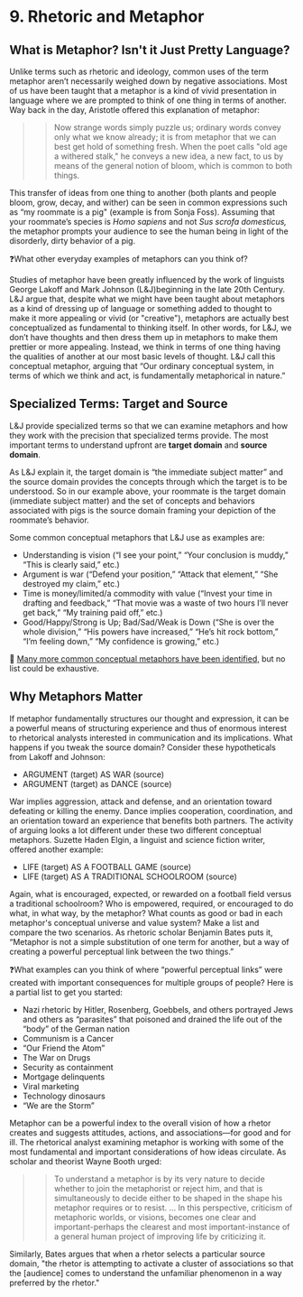# 9. Rhetoric and Metaphor
## What is Metaphor? Isn't it Just Pretty Language?
Unlike terms such as rhetoric and ideology, common uses of the term metaphor aren’t necessarily weighed down by negative associations. Most of us have been taught that a metaphor is a kind of vivid presentation in language where we are prompted to think of one thing in terms of another. Way back in the day, Aristotle offered this explanation of metaphor:

>> Now strange words simply puzzle us; ordinary words convey only what we know already; it is from metaphor that we can best get hold of something fresh. When the poet calls "old age a withered stalk," he conveys a new idea, a new fact, to us by means of the general notion of bloom, which is common to both things.

This transfer of ideas from one thing to another (both plants and people bloom, grow, decay, and wither) can be seen in common expressions such as “my roommate is a pig" (example is from Sonja Foss). Assuming that your roommate’s species is *Homo sapiens* and not *Sus scrofa domesticus,* the metaphor prompts your audience to see the human being in light of the disorderly, dirty behavior of a pig. 

❓What other everyday examples of metaphors can you think of?

Studies of metaphor have been greatly influenced by the work of linguists George Lakoff and Mark Johnson (L&J)beginning in the late 20th Century. L&J argue that, despite what we might have been taught about metaphors as a kind of dressing up of language or something added to thought to make it more appealing or vivid (or "creative"), metaphors are actually best conceptualized as fundamental to thinking itself. In other words, for L&J, we don’t have thoughts and then dress them up in metaphors to make them prettier or more appealing. Instead, we think in terms of one thing having the qualities of another at our most basic levels of thought. L&J call this conceptual metaphor, arguing that “Our ordinary conceptual system, in terms of which we think and act, is fundamentally metaphorical in nature.”

## Specialized Terms: Target and Source

L&J provide specialized terms so that we can examine metaphors and how they work with the precision that specialized terms provide. The most important terms to understand upfront are **target domain** and **source domain**.

As L&J explain it, the target domain is “the immediate subject matter” and the source domain provides the concepts through which the target is to be understood. So in our example above, your roommate is the target domain (immediate subject matter) and the set of concepts and behaviors associated with pigs is the source domain framing your depiction of the roommate’s behavior.

Some common conceptual metaphors that L&J use as examples are:

* Understanding is vision (“I see your point,” “Your conclusion is muddy,” “This is clearly said,” etc.)
* Argument is war (“Defend your position,” “Attack that element,” “She destroyed my claim,” etc.)
* Time is money/limited/a commodity with value (“Invest your time in drafting and feedback,” “That movie was a waste of two hours I’ll never get back,” “My training paid off,” etc.)
* Good/Happy/Strong is Up; Bad/Sad/Weak is Down (“She is over the whole division,” “His powers have increased,” “He’s hit rock bottom,” “I’m feeling down,” “My confidence is growing,” etc.)

🔗 [Many more common conceptual metaphors have been identified,](https://www.lang.osaka-u.ac.jp/~sugimoto/MasterMetaphorList/metaphors/index.html) but no list could be exhaustive. 

## Why Metaphors Matter
If metaphor fundamentally structures our thought and expression, it can be a powerful means of structuring experience and thus of enormous interest to rhetorical analysts interested in communication and its implications. What happens if you tweak the source domain? Consider these hypotheticals from Lakoff and Johnson:

* ARGUMENT (target) AS WAR (source)
* ARGUMENT (target) as DANCE (source)

War implies aggression, attack and defense, and an orientation toward defeating or killing the enemy. Dance implies cooperation, coordination, and an orientation toward an experience that benefits both partners. The activity of arguing looks a lot different under these two different conceptual metaphors.
Suzette Haden Elgin, a linguist and science fiction writer, offered another example:

* LIFE (target) AS A FOOTBALL GAME (source)
* LIFE (target) AS A TRADITIONAL SCHOOLROOM (source)
  
Again, what is encouraged, expected, or rewarded on a football field versus a traditional schoolroom? Who is empowered, required, or encouraged to do what, in what way, by the metaphor? What counts as good or bad in each metaphor's conceptual universe and value system? Make a list and compare the two scenarios. As rhetoric scholar Benjamin Bates puts it, “Metaphor is not a simple substitution of one term for another, but a way of creating a powerful perceptual link between the two things.”

❓What examples can you think of where “powerful perceptual links” were created with important consequences for multiple groups of people? Here is a partial list to get you started:

* Nazi rhetoric by Hitler, Rosenberg, Goebbels, and others portrayed Jews and others as “parasites” that poisoned and drained the life out of the “body” of the German nation
* Communism is a Cancer
* “Our Friend the Atom”
* The War on Drugs
* Security as containment
* Mortgage delinquents
* Viral marketing
* Technology dinosaurs
* “We are the Storm”
  
Metaphor can be a powerful index to the overall vision of how a rhetor creates and suggests attitudes, actions, and associations—for good and for ill. The rhetorical analyst examining metaphor is working with some of the most fundamental and important considerations of how ideas circulate. As scholar and theorist Wayne Booth urged:

>> To understand a metaphor is by its very nature to decide whether to join the metaphorist or reject him, and that is simultaneously to decide either to be shaped in the shape his metaphor requires or to resist. … In this perspective, criticism of metaphoric worlds, or visions, becomes one clear and important-perhaps the clearest and most important-instance of a general human project of improving life by criticizing it.

Similarly, Bates argues that when a rhetor selects a particular source domain, "the rhetor is attempting to activate a cluster of associations so that the [audience] comes to understand the unfamiliar phenomenon in a way preferred by the rhetor."

